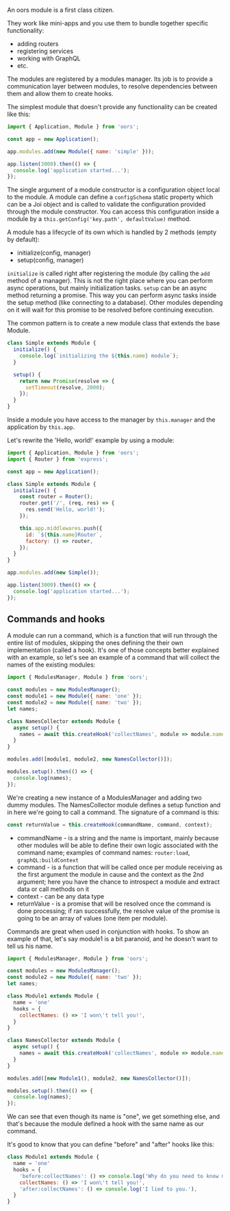 An oors module is a first class citizen.

They work like mini-apps and you use them to bundle together specific functionality:
- adding routers
- registering services
- working with GraphQL
- etc.

The modules are registered by a modules manager. Its job is to provide a communication layer between modules, to resolve dependencies between them and allow them to create hooks.

The simplest module that doesn't provide any functionality can be created like this:

```js
import { Application, Module } from 'oors';

const app = new Application();

app.modules.add(new Module({ name: 'simple' }));

app.listen(3000).then(() => {
  console.log('application started...');
});
```

The single argument of a module constructor is a configuration object local to the module.
A module can define a `configSchema` static property which can be a Joi object and is called to validate the configuration provided through the module constructor.
You can access this configuration inside a module by a `this.getConfig('key.path', defaultValue)` method.

A module has a lifecycle of its own which is handled by 2 methods (empty by default):
- initialize(config, manager)
- setup(config, manager)

`initialize` is called right after registering the module (by calling the `add` method of a manager). This is not the right place where you can perform async operations, but mainly initialization tasks.
`setup` can be an async method returning a promise. This way you can perform async tasks inside the setup method (like connecting to a database). Other modules depending on it will wait for this promise to be resolved before continuing execution.

The common pattern is to create a new module class that extends the base Module.

```js
class Simple extends Module {
  initialize() {
    console.log(`initializing the ${this.name} module`);
  }

  setup() {
    return new Promise(resolve => {
      setTimeout(resolve, 2000);
    });
  }
}
```
Inside a module you have access to the manager by `this.manager` and the application by `this.app`.

Let's rewrite the 'Hello, world!' example by using a module:

```js
import { Application, Module } from 'oors';
import { Router } from 'express';

const app = new Application();

class Simple extends Module {
  initialize() {
    const router = Router();
    router.get('/', (req, res) => {
      res.send('Hello, world!');
    });

    this.app.middlewares.push({
      id: `${this.name}Router`,
      factory: () => router,
    });
  }
}

app.modules.add(new Simple());

app.listen(3000).then(() => {
  console.log('application started...');
});
```

Commands and hooks
-------
A module can run a command, which is a function that will run through the entire list of modules, skipping the ones defining the their own implementation (called a hook).
It's one of those concepts better explained with an example, so let's see an example of a command that will collect the names of the existing modules:

```js
import { ModulesManager, Module } from 'oors';

const modules = new ModulesManager();
const module1 = new Module({ name: 'one' });
const module2 = new Module({ name: 'two' });
let names;

class NamesCollector extends Module {
  async setup() {
    names = await this.createHook('collectNames', module => module.name);
  }
}

modules.add([module1, module2, new NamesCollector()]);

modules.setup().then(() => {
  console.log(names);
});
```

We're creating a new instance of a ModulesManager and adding two dummy modules. The NamesCollector module defines a setup function and in here we're going to call a command.
The signature of a command is this:

```js
const returnValue = this.createHook(commandName, command, context);
```

- commandName - is a string and the name is important, mainly because other modules will be able to define their own logic associated with the command name; examples of command names: `router:load`, `graphQL:buildContext`
- command - is a function that will be called once per module receiving as the first argument the module in cause and the context as the 2nd argument; here you have the chance to introspect a module and extract data or call methods on it
- context - can be any data type
- returnValue - is a promise that will be resolved once the command is done processing; if ran successfully, the resolve value of the promise is going to be an array of values (one item per module).

Commands are great when used in conjunction with hooks.
To show an example of that, let's say module1 is a bit paranoid, and he doesn't want to tell us his name.

```js
import { ModulesManager, Module } from 'oors';

const modules = new ModulesManager();
const module2 = new Module({ name: 'two' });
let names;

class Module1 extends Module {
  name = 'one'
  hooks = {
    collectNames: () => 'I won\'t tell you!',
  }
}

class NamesCollector extends Module {
  async setup() {
    names = await this.createHook('collectNames', module => module.name);
  }
}

modules.add([new Module1(), module2, new NamesCollector()]);

modules.setup().then(() => {
  console.log(names);
});
```

We can see that even though its name is "one", we get something else, and that's because the module defined a hook with the same name as our command.

It's good to know that you can define "before" and "after" hooks like this:

```js
class Module1 extends Module {
  name = 'one'
  hooks = {
    'before:collectNames': () => console.log('Why do you need to know my name?'),
    collectNames: () => 'I won\'t tell you!',
    'after:collectNames': () => console.log('I lied to you.'),
  }
}
```
